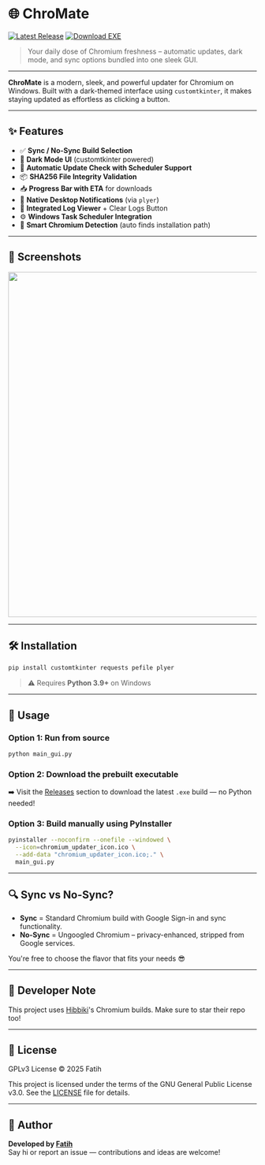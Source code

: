 # 🌐 ChroMate

[![Latest Release](https://img.shields.io/github/v/release/fatih-gh/ChroMate?style=flat-square)](https://github.com/fatih-gh/ChroMate/releases/latest) [![Download EXE](https://img.shields.io/badge/Download-EXE-blue?style=flat-square)](https://github.com/fatih-gh/ChroMate/releases/latest/download/ChroMate.exe)

> Your daily dose of Chromium freshness – automatic updates, dark mode, and sync options bundled into one sleek GUI.

---

**ChroMate** is a modern, sleek, and powerful updater for Chromium on Windows. Built with a dark-themed interface using `customtkinter`, it makes staying updated as effortless as clicking a button.

---

## ✨ Features

- ✅ **Sync / No-Sync Build Selection**
- 🌙 **Dark Mode UI** (customtkinter powered)
- 🔄 **Automatic Update Check with Scheduler Support**
- 📦 **SHA256 File Integrity Validation**
- 📥 **Progress Bar with ETA** for downloads
- 🔔 **Native Desktop Notifications** (via `plyer`)
- 📜 **Integrated Log Viewer** + Clear Logs Button
- ⚙️ **Windows Task Scheduler Integration**
- 🧠 **Smart Chromium Detection** (auto finds installation path)

---

## 📸 Screenshots

<p align="center">
  <img src="https://github.com/user-attachments/assets/255c67e0-6e6d-48c3-8d80-cb598503b3f2" width="700"/>
</p>

---

## 🛠 Installation

```bash
pip install customtkinter requests pefile plyer
```

> ⚠️ Requires **Python 3.9+** on Windows

---

## 🚀 Usage

### Option 1: Run from source
```bash
python main_gui.py
```

### Option 2: Download the prebuilt executable
➡️ Visit the [Releases](https://github.com/fatih-gh/ChroMate/releases) section to download the latest `.exe` build — no Python needed!

### Option 3: Build manually using PyInstaller
```bash
pyinstaller --noconfirm --onefile --windowed \
  --icon=chromium_updater_icon.ico \
  --add-data "chromium_updater_icon.ico;." \
  main_gui.py
```

---

## 🔍 Sync vs No-Sync?

- **Sync** = Standard Chromium build with Google Sign-in and sync functionality.
- **No-Sync** = Ungoogled Chromium – privacy-enhanced, stripped from Google services.

You're free to choose the flavor that fits your needs 😎

---

## 🧠 Developer Note

This project uses [Hibbiki](https://github.com/Hibbiki/chromium-win64)'s Chromium builds. Make sure to star their repo too!

---

## 📄 License

GPLv3 License © 2025 Fatih

This project is licensed under the terms of the GNU General Public License v3.0. See the [LICENSE](LICENSE) file for details.

---

## 👤 Author

**Developed by [Fatih](https://github.com/fatih-gh)**  
Say hi or report an issue — contributions and ideas are welcome!

